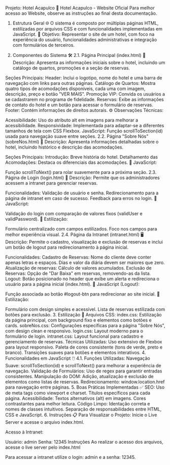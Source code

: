 Projeto: Hotel Acapulco 🏨
Hotel Acapulco - Website Oficial
Para melhor acesso ao Website, observe as instruções ao final desta documentação.

1. Estrutura Geral 🌐
O sistema é composto por múltiplas páginas HTML, estilizadas por arquivos CSS e com funcionalidades implementadas em JavaScript.
🎯 Objetivo: Representar o site de um hotel, com foco na experiência do usuário, funcionalidades administrativas e integração com formulários de terceiros.

2. Componentes do Sistema 🛠️
2.1. Página Principal (index.html) 🏡
Descrição:
Apresenta as informações iniciais sobre o hotel, incluindo um catálogo de quartos, promoções e a seção de reservas.

Seções Principais:
Header: Inclui o logotipo, nome do hotel e uma barra de navegação com links para outras páginas.
Catálogo de Quartos: Mostra quatro tipos de acomodações disponíveis, cada uma com imagem, descrição, preço e botão "VER MAIS".
Promoção VIP: Convida os usuários a se cadastrarem no programa de fidelidade.
Reservas: Exibe as informações de contato do hotel e um botão para acessar o formulário de reservas.
Footer: Contém informações de direitos autorais.
⚙️ Observações Técnicas:

Acessibilidade: Uso do atributo alt em imagens para melhorar a acessibilidade.
Responsividade: Implementada para adaptar-se a diferentes tamanhos de tela com CSS Flexbox.
JavaScript: Função scrollToSection(id) usada para navegação suave entre seções.
2.2. Página "Sobre Nós" (sobreNos.html) 📖
Descrição:
Apresenta informações detalhadas sobre o hotel, incluindo histórico e descrição das acomodações.

Seções Principais:
Introdução: Breve história do hotel.
Detalhamento das Acomodações: Destaca os diferenciais das acomodações.
📜 JavaScript:

Função scrollToNext() para rolar suavemente para a próxima seção.
2.3. Página de Login (login.html) 🔑
Descrição:
Permite que os administradores acessem a intranet para gerenciar reservas.

Funcionalidades:
Validação de usuário e senha.
Redirecionamento para a página de intranet em caso de sucesso.
Feedback para erros no login.
📜 JavaScript:

Validação do login com comparação de valores fixos (validUser e validPassword).
🎨 Estilização:

Formulário centralizado com campos estilizados.
Foco nos campos para melhor experiência visual.
2.4. Página da Intranet (intranet.html) 🖥️
Descrição:
Permite o cadastro, visualização e exclusão de reservas e inclui um botão de logout para redirecionamento à página inicial.

Funcionalidades:
Cadastro de Reservas:
Nome do cliente deve conter apenas letras e espaços.
Dias e valor da diária devem ser maiores que zero.
Atualização de reservas: Cálculo de valores acumulados.
Exclusão de Reservas:
Opção de "Dar Baixa" em reservas, removendo-as da lista.
Logout:
Botão posicionado no header que exibe um alerta e redireciona o usuário para a página inicial (index.html).
📜 JavaScript (Logout):

Função associada ao botão #logout-btn para redirecionar ao site inicial.
🎨 Estilização:

Formulário com design simples e acessível.
Lista de reservas estilizada com botões para exclusão.
3. Estilização 🎨
Arquivos CSS:
index.css: Estilização da página principal, com background fixo e elementos como botões e cards.
sobreNos.css: Configurações específicas para a página "Sobre Nós", com design clean e responsivo.
login.css: Layout moderno para o formulário de login.
intranet.css: Layout funcional para cadastro e gerenciamento de reservas.
Técnicas Utilizadas:
Uso extensivo de Flexbox para layout responsivo.
Paleta de cores consistente (tons de verde, preto e branco).
Transições suaves para botões e elementos interativos.
4. Funcionalidades em JavaScript 🖱️
4.1. Funções Utilizadas:
Navegação Suave:
scrollToSection(id) e scrollToNext() para melhorar a experiência de navegação.
Validação de Formulários:
Uso de regex para garantir entradas consistentes.
Manipulação do DOM:
Adição, atualização e exclusão de elementos como listas de reservas.
Redirecionamento:
window.location.href para navegação entre páginas.
5. Boas Práticas Implementadas ✅
SEO:
Uso de meta tags como viewport e charset.
Títulos específicos para cada página.
Acessibilidade:
Textos alternativos (alt) em imagens.
Cores contrastantes para melhor leitura.
Código Limpo:
Identação correta e nomes de classes intuitivos.
Separação de responsabilidades entre HTML, CSS e JavaScript.
6. Instruções 📋
Para Visualizar o Projeto:
Inicie o Live Server e acesse o arquivo index.html.

Acesso à Intranet:

Usuário: admin
Senha: 12345
Instruções
Ao realizar o acesso dos arquivos, acesse o live server pelo index.html

Para acessar a intranet utilize o login: admin e a senha: 12345.
